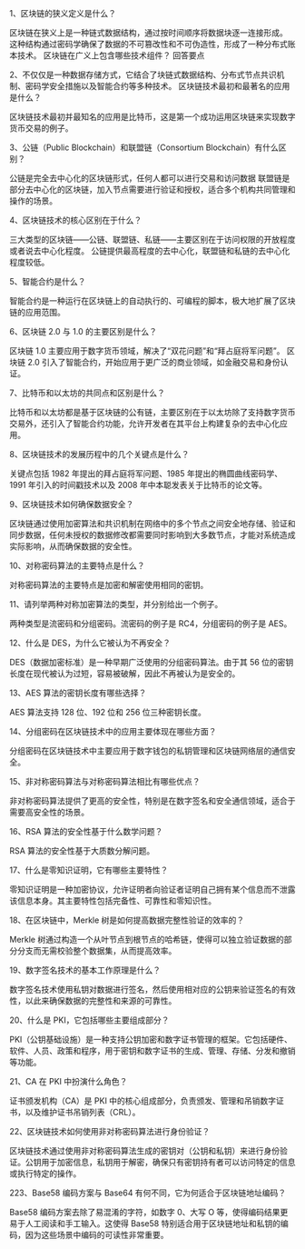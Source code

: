 1、区块链的狭义定义是什么？

区块链在狭义上是一种链式数据结构，通过按时间顺序将数据块逐一连接形成。
这种结构通过密码学确保了数据的不可篡改性和不可伪造性，形成了一种分布式账本技术。
区块链在广义上包含哪些技术组件？
回答要点

2、不仅仅是一种数据存储方式，它结合了块链式数据结构、分布式节点共识机制、密码学安全措施以及智能合约等多种技术。
区块链技术最初和最著名的应用是什么？

区块链技术最初并最知名的应用是比特币，这是第一个成功运用区块链来实现数字货币交易的例子。

3、公链（Public Blockchain）和联盟链（Consortium Blockchain）有什么区别？

公链是完全去中心化的区块链形式，任何人都可以进行交易和访问数据
联盟链是部分去中心化的区块链，加入节点需要进行验证和授权，适合多个机构共同管理和操作的场景。

4、区块链技术的核心区别在于什么？

三大类型的区块链——公链、联盟链、私链——主要区别在于访问权限的开放程度或者说去中心化程度。
公链提供最高程度的去中心化，联盟链和私链的去中心化程度较低。

5、智能合约是什么？

智能合约是一种运行在区块链上的自动执行的、可编程的脚本，极大地扩展了区块链的应用范围。

6、区块链 2.0 与 1.0 的主要区别是什么？

区块链 1.0 主要应用于数字货币领域，解决了“双花问题”和“拜占庭将军问题”。
区块链 2.0 引入了智能合约，开始应用于更广泛的商业领域，如金融交易和身份认证。

7、比特币和以太坊的共同点和区别是什么？

比特币和以太坊都是基于区块链的公有链，主要区别在于以太坊除了支持数字货币交易外，还引入了智能合约功能，允许开发者在其平台上构建复杂的去中心化应用。

8、区块链技术的发展历程中的几个关键点是什么？

关键点包括 1982 年提出的拜占庭将军问题、1985 年提出的椭圆曲线密码学、1991 年引入的时间戳技术以及 2008 年中本聪发表关于比特币的论文等。

9、区块链技术如何确保数据安全？

区块链通过使用加密算法和共识机制在网络中的多个节点之间安全地存储、验证和同步数据，任何未授权的数据修改都需要同时影响到大多数节点，才能对系统造成实际影响，从而确保数据的安全性。

10、对称密码算法的主要特点是什么？

对称密码算法的主要特点是加密和解密使用相同的密钥。

11、请列举两种对称加密算法的类型，并分别给出一个例子。

两种类型是流密码和分组密码。流密码的例子是 RC4，分组密码的例子是 AES。

12、什么是 DES，为什么它被认为不再安全？

DES（数据加密标准）是一种早期广泛使用的分组密码算法。由于其 56 位的密钥长度在现代被认为过短，容易被破解，因此不再被认为是安全的。

13、AES 算法的密钥长度有哪些选择？

AES 算法支持 128 位、192 位和 256 位三种密钥长度。

14、分组密码在区块链技术中的应用主要体现在哪些方面？

分组密码在区块链技术中主要应用于数字钱包的私钥管理和区块链网络层的通信安全。

15、非对称密码算法与对称密码算法相比有哪些优点？

非对称密码算法提供了更高的安全性，特别是在数字签名和安全通信领域，适合于需要高安全性的场景。

16、RSA 算法的安全性基于什么数学问题？

RSA 算法的安全性基于大质数分解问题。

17、什么是零知识证明，它有哪些主要特性？

零知识证明是一种加密协议，允许证明者向验证者证明自己拥有某个信息而不泄露该信息本身。其主要特性包括完备性、可靠性和零知识性。

18、在区块链中，Merkle 树是如何提高数据完整性验证的效率的？

Merkle 树通过构造一个从叶节点到根节点的哈希链，使得可以独立验证数据的部分分支而无需校验整个数据集，从而提高效率。

19、数字签名技术的基本工作原理是什么？

数字签名技术使用私钥对数据进行签名，然后使用相对应的公钥来验证签名的有效性，以此来确保数据的完整性和来源的可靠性。

20、什么是 PKI，它包括哪些主要组成部分？

PKI（公钥基础设施）是一种支持公钥加密和数字证书管理的框架。它包括硬件、软件、人员、政策和程序，用于密钥和数字证书的生成、管理、存储、分发和撤销等功能。

21、CA 在 PKI 中扮演什么角色？

证书颁发机构（CA）是 PKI 中的核心组成部分，负责颁发、管理和吊销数字证书，以及维护证书吊销列表（CRL）。

22、区块链技术如何使用非对称密码算法进行身份验证？

区块链技术通过使用非对称密码算法生成的密钥对（公钥和私钥）来进行身份验证。公钥用于加密信息，私钥用于解密，确保只有密钥持有者可以访问特定的信息或执行特定的操作。

223、Base58 编码方案与 Base64 有何不同，它为何适合于区块链地址编码？

Base58 编码方案去除了易混淆的字符，如数字 0、大写 O 等，使得编码结果更易于人工阅读和手工输入。这使得 Base58 特别适合用于区块链地址和私钥的编码，因为这些场景中编码的可读性非常重要。
